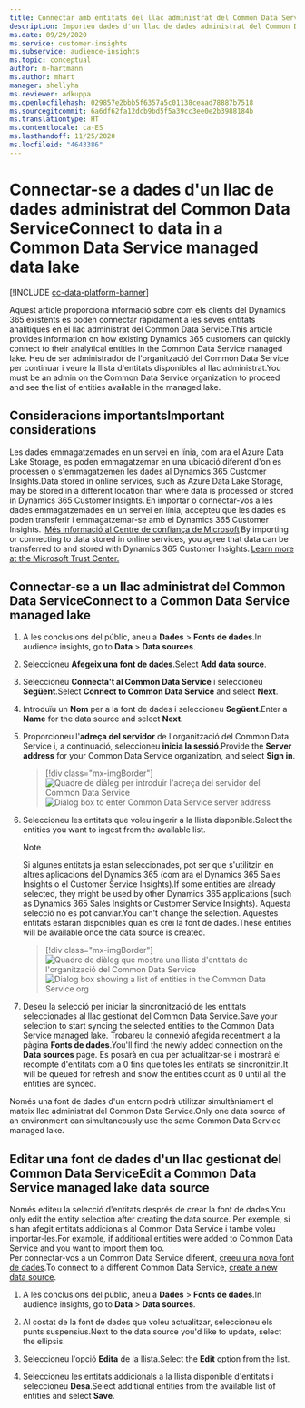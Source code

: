```yaml
---
title: Connectar amb entitats del llac administrat del Common Data Service
description: Importeu dades d'un llac de dades administrat del Common Data Service.
ms.date: 09/29/2020
ms.service: customer-insights
ms.subservice: audience-insights
ms.topic: conceptual
author: m-hartmann
ms.author: mhart
manager: shellyha
ms.reviewer: adkuppa
ms.openlocfilehash: 029857e2bbb5f6357a5c01138ceaad78887b7518
ms.sourcegitcommit: 6a6df62fa12dcb9bd5f5a39cc3ee0e2b3988184b
ms.translationtype: HT
ms.contentlocale: ca-ES
ms.lasthandoff: 11/25/2020
ms.locfileid: "4643386"
---
```

# <a name="connect-to-data-in-a-common-data-service-managed-data-lake"></a><span data-ttu-id="f4705-103">Connectar-se a dades d'un llac de dades administrat del Common Data Service</span><span class="sxs-lookup"><span data-stu-id="f4705-103">Connect to data in a Common Data Service managed data lake</span></span>

[!INCLUDE [cc-data-platform-banner](../includes/cc-data-platform-banner.md)]

<span data-ttu-id="f4705-104">Aquest article proporciona informació sobre com els clients del Dynamics 365 existents es poden connectar ràpidament a les seves entitats analítiques en el llac administrat del Common Data Service.</span><span class="sxs-lookup"><span data-stu-id="f4705-104">This article provides information on how existing Dynamics 365 customers can quickly connect to their analytical entities in the Common Data Service managed lake.</span></span> <span data-ttu-id="f4705-105">Heu de ser administrador de l'organització del Common Data Service per continuar i veure la llista d'entitats disponibles al llac administrat.</span><span class="sxs-lookup"><span data-stu-id="f4705-105">You must be an admin on the Common Data Service organization to proceed and see the list of entities available in the managed lake.</span></span>

## <a name="important-considerations"></a><span data-ttu-id="f4705-106">Consideracions importants</span><span class="sxs-lookup"><span data-stu-id="f4705-106">Important considerations</span></span>

<span data-ttu-id="f4705-107">Les dades emmagatzemades en un servei en línia, com ara el Azure Data Lake Storage, es poden emmagatzemar en una ubicació diferent d'on es processen o s'emmagatzemen les dades al Dynamics 365 Customer Insights.</span><span class="sxs-lookup"><span data-stu-id="f4705-107">Data stored in online services, such as Azure Data Lake Storage, may be stored in a different location than where data is processed or stored in Dynamics 365 Customer Insights.</span></span><span data-ttu-id="f4705-108"> En importar o connectar-vos a les dades emmagatzemades en un servei en línia, accepteu que les dades es poden transferir i emmagatzemar-se amb el Dynamics 365 Customer Insights.  [Més informació al Centre de confiança de Microsoft](https://www.microsoft.com/trust-center)</span><span class="sxs-lookup"><span data-stu-id="f4705-108"> By importing or connecting to data stored in online services, you agree that data can be transferred to and stored with Dynamics 365 Customer Insights. [Learn more at the Microsoft Trust Center.](https://www.microsoft.com/trust-center)</span></span>

## <a name="connect-to-a-common-data-service-managed-lake"></a><span data-ttu-id="f4705-109">Connectar-se a un llac administrat del Common Data Service</span><span class="sxs-lookup"><span data-stu-id="f4705-109">Connect to a Common Data Service managed lake</span></span>

1. <span data-ttu-id="f4705-110">A les conclusions del públic, aneu a **Dades** > **Fonts de dades**.</span><span class="sxs-lookup"><span data-stu-id="f4705-110">In audience insights, go to **Data** > **Data sources**.</span></span>

2. <span data-ttu-id="f4705-111">Seleccioneu **Afegeix una font de dades**.</span><span class="sxs-lookup"><span data-stu-id="f4705-111">Select **Add data source**.</span></span>

3. <span data-ttu-id="f4705-112">Seleccioneu **Connecta't al Common Data Service** i seleccioneu **Següent**.</span><span class="sxs-lookup"><span data-stu-id="f4705-112">Select **Connect to Common Data Service** and select **Next**.</span></span>

4. <span data-ttu-id="f4705-113">Introduïu un **Nom** per a la font de dades i seleccioneu **Següent**.</span><span class="sxs-lookup"><span data-stu-id="f4705-113">Enter a **Name** for the data source and select **Next**.</span></span>

5. <span data-ttu-id="f4705-114">Proporcioneu l'**adreça del servidor** de l'organització del Common Data Service i, a continuació, seleccioneu **inicia la sessió**.</span><span class="sxs-lookup"><span data-stu-id="f4705-114">Provide the **Server address** for your Common Data Service organization, and select **Sign in**.</span></span>

   > [!div class="mx-imgBorder"]
   > <span data-ttu-id="f4705-115">![Quadre de diàleg per introduir l'adreça del servidor del Common Data Service](media/enter-CDS-org-details.png)</span><span class="sxs-lookup"><span data-stu-id="f4705-115">![Dialog box to enter Common Data Service server address](media/enter-CDS-org-details.png)</span></span>

6. <span data-ttu-id="f4705-116">Seleccioneu les entitats que voleu ingerir a la llista disponible.</span><span class="sxs-lookup"><span data-stu-id="f4705-116">Select the entities you want to ingest from the available list.</span></span>    

   > [!NOTE]
   > <span data-ttu-id="f4705-117">Si algunes entitats ja estan seleccionades, pot ser que s'utilitzin en altres aplicacions del Dynamics 365 (com ara el Dynamics 365 Sales Insights o el Customer Service Insights).</span><span class="sxs-lookup"><span data-stu-id="f4705-117">If some entities are already selected, they might be used by other Dynamics 365 applications (such as Dynamics 365 Sales Insights or Customer Service Insights).</span></span> <span data-ttu-id="f4705-118">Aquesta selecció no es pot canviar.</span><span class="sxs-lookup"><span data-stu-id="f4705-118">You can't change the selection.</span></span> <span data-ttu-id="f4705-119">Aquestes entitats estaran disponibles quan es creï la font de dades.</span><span class="sxs-lookup"><span data-stu-id="f4705-119">These entities will be available once the data source is created.</span></span>

   > [!div class="mx-imgBorder"]
   > <span data-ttu-id="f4705-120">![Quadre de diàleg que mostra una llista d'entitats de l'organització del Common Data Service](media/select-analytical-entities.png)</span><span class="sxs-lookup"><span data-stu-id="f4705-120">![Dialog box showing a list of entities in the Common Data Service org](media/select-analytical-entities.png)</span></span>

7. <span data-ttu-id="f4705-121">Deseu la selecció per iniciar la sincronització de les entitats seleccionades al llac gestionat del Common Data Service.</span><span class="sxs-lookup"><span data-stu-id="f4705-121">Save your selection to start syncing the selected entities to the Common Data Service managed lake.</span></span> <span data-ttu-id="f4705-122">Trobareu la connexió afegida recentment a la pàgina **Fonts de dades**.</span><span class="sxs-lookup"><span data-stu-id="f4705-122">You'll find the newly added connection on the **Data sources** page.</span></span> <span data-ttu-id="f4705-123">Es posarà en cua per actualitzar-se i mostrarà el recompte d'entitats com a 0 fins que totes les entitats se sincronitzin.</span><span class="sxs-lookup"><span data-stu-id="f4705-123">It will be queued for refresh and show the entities count as 0 until all the entities are synced.</span></span>

<span data-ttu-id="f4705-124">Només una font de dades d'un entorn podrà utilitzar simultàniament el mateix llac administrat del Common Data Service.</span><span class="sxs-lookup"><span data-stu-id="f4705-124">Only one data source of an environment can simultaneously use the same Common Data Service managed lake.</span></span>

## <a name="edit-a-common-data-service-managed-lake-data-source"></a><span data-ttu-id="f4705-125">Editar una font de dades d'un llac gestionat del Common Data Service</span><span class="sxs-lookup"><span data-stu-id="f4705-125">Edit a Common Data Service managed lake data source</span></span>

<span data-ttu-id="f4705-126">Només editeu la selecció d'entitats després de crear la font de dades.</span><span class="sxs-lookup"><span data-stu-id="f4705-126">You only edit the entity selection after creating the data source.</span></span> <span data-ttu-id="f4705-127">Per exemple, si s'han afegit entitats addicionals al Common Data Service i també voleu importar-les.</span><span class="sxs-lookup"><span data-stu-id="f4705-127">For example, if additional entities were added to Common Data Service and you want to import them too.</span></span>    
<span data-ttu-id="f4705-128">Per connectar-vos a un Common Data Service diferent, [creeu una nova font de dades](#connect-to-a-common-data-service-managed-lake).</span><span class="sxs-lookup"><span data-stu-id="f4705-128">To connect to a different Common Data Service, [create a new data source](#connect-to-a-common-data-service-managed-lake).</span></span>

1. <span data-ttu-id="f4705-129">A les conclusions del públic, aneu a **Dades** > **Fonts de dades**.</span><span class="sxs-lookup"><span data-stu-id="f4705-129">In audience insights, go to **Data** > **Data sources**.</span></span>

2. <span data-ttu-id="f4705-130">Al costat de la font de dades que voleu actualitzar, seleccioneu els punts suspensius.</span><span class="sxs-lookup"><span data-stu-id="f4705-130">Next to the data source you'd like to update, select the ellipsis.</span></span>

3. <span data-ttu-id="f4705-131">Seleccioneu l'opció **Edita** de la llista.</span><span class="sxs-lookup"><span data-stu-id="f4705-131">Select the **Edit** option from the list.</span></span>

4. <span data-ttu-id="f4705-132">Seleccioneu les entitats addicionals a la llista disponible d'entitats i seleccioneu **Desa**.</span><span class="sxs-lookup"><span data-stu-id="f4705-132">Select additional entities from the available list of entities and select **Save**.</span></span>
